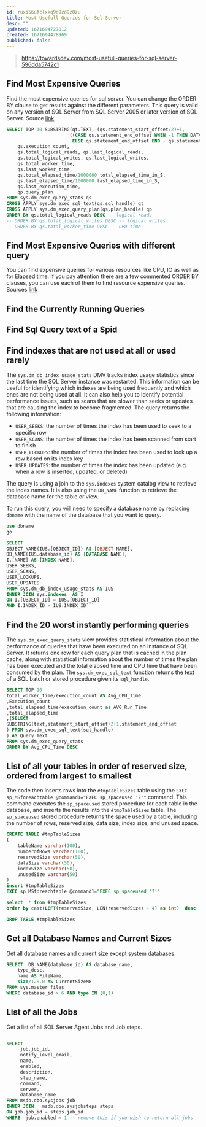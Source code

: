 ```yaml
---
id: ruxi56ufclxkq9d9zd9z0zu
title: Most Usefull Queries for Sql Server
desc: ""
updated: 1671694727012
created: 1671694478969
published: false
---
```


> https://towardsdev.com/most-usefull-queries-for-sql-server-596dda5742c1

## Find Most Expensive Queries

Find the most expensive queries for sql server. You can change the ORDER BY clause to get results against the different parameters. This query is valid on any version of SQL Server from SQL Server 2005 or later version of SQL Server. Source [link](https://blog.sqlauthority.com/2010/05/14/sql-server-find-most-expensive-queries-using-dmv/)

```sql
SELECT TOP 10 SUBSTRING(qt.TEXT, (qs.statement_start_offset/2)+1,
					   ((CASE qs.statement_end_offset WHEN -1 THEN DATALENGTH(qt.TEXT)
						ELSE qs.statement_end_offset END - qs.statement_start_offset)/2)+1),
	qs.execution_count,
	qs.total_logical_reads, qs.last_logical_reads,
	qs.total_logical_writes, qs.last_logical_writes,
	qs.total_worker_time,
	qs.last_worker_time,
	qs.total_elapsed_time/1000000 total_elapsed_time_in_S,
	qs.last_elapsed_time/1000000 last_elapsed_time_in_S,
	qs.last_execution_time,
	qp.query_plan
FROM sys.dm_exec_query_stats qs
CROSS APPLY sys.dm_exec_sql_text(qs.sql_handle) qt
CROSS APPLY sys.dm_exec_query_plan(qs.plan_handle) qp
ORDER BY qs.total_logical_reads DESC -- logical reads
-- ORDER BY qs.total_logical_writes DESC -- logical writes
-- ORDER BY qs.total_worker_time DESC -- CPU time
```

## Find Most Expensive Queries with different query

You can find expensive queries for various resources like CPU, IO as well as for Elapsed time. If you pay attention there are a few commented ORDER BY clauses, you can use each of them to find resource expensive queries. Sources [link](https://blog.sqlauthority.com/2021/03/17/sql-server-list-expensive-queries-updated-march-2021/)

## Find the Currently Running Queries

## Find Sql Query text of a Spid

## Find indexes that are not used at all or used rarely

The `sys.dm_db_index_usage_stats` DMV tracks index usage statistics since the last time the SQL Server instance was restarted. This information can be useful for identifying which indexes are being used frequently and which ones are not being used at all. It can also help you to identify potential performance issues, such as scans that are slower than seeks or updates that are causing the index to become fragmented. The query returns the following information:

- `USER_SEEKS`: the number of times the index has been used to seek to a specific row
- `USER_SCANS`: the number of times the index has been scanned from start to finish
- `USER_LOOKUPS`: the number of times the index has been used to look up a row based on its index key
- `USER_UPDATES`: the number of times the index has been updated (e.g. when a row is inserted, updated, or deleted)

The query is using a join to the `sys.indexes` system catalog view to retrieve the index names. It is also using the `DB_NAME` function to retrieve the database name for the table or view.

To run this query, you will need to specify a database name by replacing `dbname` with the name of the database that you want to query.

````sql
use dbname
go

SELECT
OBJECT_NAME(IUS.[OBJECT_ID]) AS [OBJECT NAME],
DB_NAME(IUS.database_id) AS [DATABASE NAME],
I.[NAME] AS [INDEX NAME],
USER_SEEKS,
USER_SCANS,
USER_LOOKUPS,
USER_UPDATES
FROM sys.dm_db_index_usage_stats AS IUS
INNER JOIN sys.indexes  AS I
ON I.[OBJECT_ID] = IUS.[OBJECT_ID]
AND I.INDEX_ID = IUS.INDEX_ID```
````

## Find the 20 worst instantly performing queries

The `sys.dm_exec_query_stats` view provides statistical information about the performance of queries that have been executed on an instance of SQL Server. It returns one row for each query plan that is cached in the plan cache, along with statistical information about the number of times the plan has been executed and the total elapsed time and CPU time that have been consumed by the plan. The `sys.dm_exec_sql_text` function returns the text of a SQL batch or stored procedure given its `sql_handle`.

```sql
SELECT TOP 20
total_worker_time/execution_count AS Avg_CPU_Time
,Execution_count
,total_elapsed_time/execution_count as AVG_Run_Time
,total_elapsed_time
,(SELECT
SUBSTRING(text,statement_start_offset/2+1,statement_end_offset
) FROM sys.dm_exec_sql_text(sql_handle)
) AS Query_Text
FROM sys.dm_exec_query_stats
ORDER BY Avg_CPU_Time DESC
```

## List of all your tables in order of reserved size, ordered from largest to smallest

The code then inserts rows into the `#tmpTableSizes` table using the `EXEC sp_MSforeachtable @command1="EXEC sp_spaceused '?'"` command. This command executes the `sp_spaceused` stored procedure for each table in the database, and inserts the results into the `#tmpTableSizes` table. The `sp_spaceused` stored procedure returns the space used by a table, including the number of rows, reserved size, data size, index size, and unused space.

```sql
CREATE TABLE #tmpTableSizes
(
    tableName varchar(100),
    numberofRows varchar(100),
    reservedSize varchar(50),
    dataSize varchar(50),
    indexSize varchar(50),
    unusedSize varchar(50)
)
insert #tmpTableSizes
EXEC sp_MSforeachtable @command1="EXEC sp_spaceused '?'"

select  * from #tmpTableSizes
order by cast(LEFT(reservedSize, LEN(reservedSize) - 4) as int)  desc

DROP TABLE #tmpTableSizes
```

## Get all Database Names and Current Sizes

Get all database names and current size except system databases.

```sql
SELECT  DB_NAME(database_id) AS database_name,
    type_desc,
    name AS FileName,
    size/128.0 AS CurrentSizeMB
FROM sys.master_files
WHERE database_id > 6 AND type IN (0,1)
```

## List of all the Jobs

Get a list of all SQL Server Agent Jobs and Job steps.

```sql

SELECT
     job.job_id,
     notify_level_email,
     name,
     enabled,
     description,
     step_name,
     command,
     server,
     database_name
FROM msdb.dbo.sysjobs job
INNER JOIN   msdb.dbo.sysjobsteps steps
ON job.job_id = steps.job_id
WHERE  job.enabled = 1 -- remove this if you wish to return all jobs
```
